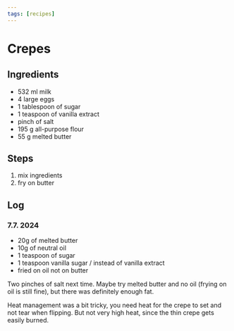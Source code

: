 ```yaml
---
tags: [recipes]
---
```


# Crepes


## Ingredients

- 532 ml milk
- 4 large eggs
- 1 tablespoon of sugar
- 1 teaspoon of vanilla extract
- pinch of salt
- 195 g all-purpose flour
- 55 g melted butter

## Steps

1. mix ingredients
2. fry on butter

## Log

### 7.7. 2024

- 20g of melted butter
- 10g of neutral oil
- 1 teaspoon of sugar
- 1 teaspoon vanilla sugar / instead of vanilla extract
- fried on oil not on butter

Two pinches of salt next time. Maybe try melted butter and no oil (frying on oil
is still fine), but there was definitely enough fat.

Heat management was a bit tricky, you need heat for the crepe to set and not
tear when flipping. But not very high heat, since the thin crepe gets easily
burned.
